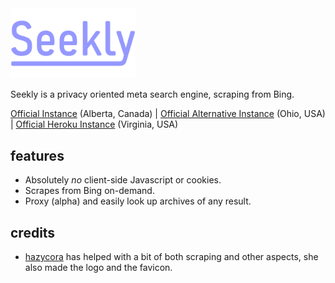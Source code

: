 <img src="/web/static/seekly.svg" width="200">

Seekly is a privacy oriented meta search engine, scraping from Bing.

[Official Instance](https://seekly.org) (Alberta, Canada) | [Official Alternative Instance](https://ohio.seekly.org) (Ohio, USA) | [Official Heroku Instance](https://seekly.herokuapp.com) (Virginia, USA)

## features
- Absolutely *no* client-side Javascript or cookies.
- Scrapes from Bing on-demand.
- Proxy (alpha) and easily look up archives of any result.

## credits
- [hazycora](https://hazycora.com) has helped with a bit of both scraping and other aspects, she also made the logo and the favicon.

